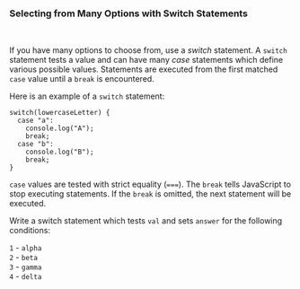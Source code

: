 ### **Selecting from Many Options with Switch Statements**

<br>

If you have many options to choose from, use a _switch_ statement. A `switch` statement tests a value and can have many _case_ statements which define various possible values. Statements are executed from the first matched `case` value until a `break` is encountered.

Here is an example of a `switch` statement:

```
switch(lowercaseLetter) {
  case "a":
    console.log("A");
    break;
  case "b":
    console.log("B");
    break;
}
```

`case` values are tested with strict equality (`===`). The `break` tells JavaScript to stop executing statements. If the `break` is omitted, the next statement will be executed.

Write a switch statement which tests `val` and sets `answer` for the following conditions:

`1` - `alpha`<br>
`2` - `beta`<br>
`3` - `gamma`<br>
`4` - `delta`

